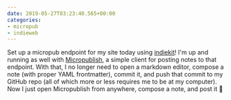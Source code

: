 ```yaml
---
date: 2019-05-27T03:23:40.565+00:00
categories:
- micropub
- indieweb
---
```

Set up a micropub endpoint for my site today using [indiekit](https://paulrobertlloyd.github.io/indiekit/)! I'm up and running as well with [Micropublish](https://micropublish.net), a simple client for posting notes to that endpoint. With that, I no longer need to open a markdown editor, compose a note (with proper YAML frontmatter), commit it, and push that commit to my GitHub repo (all of which more or less requires me to be at my computer). Now I just open Micropublish from anywhere, compose a note, and post it 🙌
